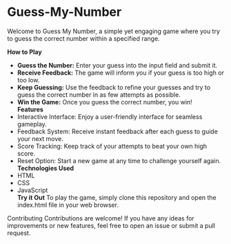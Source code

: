 # Guess-My-Number
Welcome to Guess My Number, a simple yet engaging game where you try to guess the correct number within a specified range.

**How to Play**<br>
- **Guess the Number:** Enter your guess into the input field and submit it.<br>
- **Receive Feedback:** The game will inform you if your guess is too high or too low.<br>
- **Keep Guessing:** Use the feedback to refine your guesses and try to guess the correct number in as few attempts as possible.<br>
- **Win the Game:** Once you guess the correct number, you win!<br>
**Features**
- Interactive Interface: Enjoy a user-friendly interface for seamless gameplay.<br>
- Feedback System: Receive instant feedback after each guess to guide your next move.<br>
- Score Tracking: Keep track of your attempts to beat your own high score.<br>
- Reset Option: Start a new game at any time to challenge yourself again.<br>
**Technologies Used**<br>
- HTML
- CSS
- JavaScript
<br>**Try it Out**
To play the game, simply clone this repository and open the index.html file in your web browser.

Contributing
Contributions are welcome! If you have any ideas for improvements or new features, feel free to open an issue or submit a pull request.
